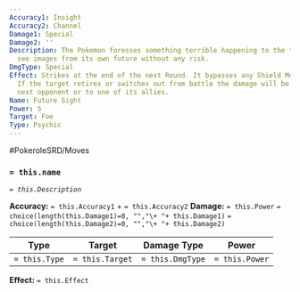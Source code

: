 ```yaml
---
Accuracy1: Insight
Accuracy2: Channel
Damage1: Special
Damage2: ''
Description: The Pokemon foresses something terrible happening to the target. It may
  see images from its own future without any risk.
DmgType: Special
Effect: Strikes at the end of the next Round. It bypasses any Shield Move and cover.
  If the target retires or switches out from battle the damage will be dealt to the
  next opponent or to one of its allies.
Name: Future Sight
Power: 5
Target: Foe
Type: Psychic
---
```


#PokeroleSRD/Moves

### `= this.name` 
*`= this.Description`*

**Accuracy:** `= this.Accuracy1` + `= this.Accuracy2`
**Damage:** `= this.Power` `= choice(length(this.Damage1)=0, "","\+ "+ this.Damage1)` `= choice(length(this.Damage2)=0, "","\+ "+ this.Damage2)`

| Type          | Target          | Damage Type          | Power          |
| ------------- | --------------- | ---------------- | -------------- |
| `= this.Type` | `= this.Target` | `= this.DmgType` | `= this.Power` | 

**Effect:** `= this.Effect`